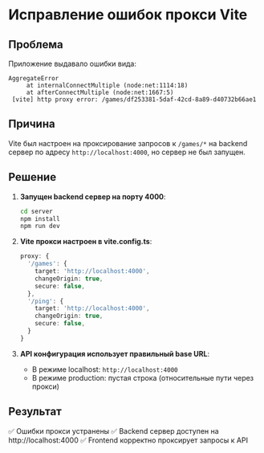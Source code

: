 # Исправление ошибок прокси Vite

## Проблема
Приложение выдавало ошибки вида:
```
AggregateError 
     at internalConnectMultiple (node:net:1114:18) 
     at afterConnectMultiple (node:net:1667:5) 
 [vite] http proxy error: /games/df253381-5daf-42cd-8a89-d40732b66ae1
```

## Причина
Vite был настроен на проксирование запросов к `/games/*` на backend сервер по адресу `http://localhost:4000`, но сервер не был запущен.

## Решение
1. **Запущен backend сервер на порту 4000**:
   ```bash
   cd server
   npm install
   npm run dev
   ```

2. **Vite прокси настроен в vite.config.ts**:
   ```typescript
   proxy: {
     '/games': {
       target: 'http://localhost:4000',
       changeOrigin: true,
       secure: false,
     },
     '/ping': {
       target: 'http://localhost:4000',
       changeOrigin: true,
       secure: false,
     }
   }
   ```

3. **API конфигурация использует правильный base URL**:
   - В режиме localhost: `http://localhost:4000`
   - В режиме production: пустая строка (относительные пути через прокси)

## Результат
✅ Ошибки прокси устранены
✅ Backend сервер доступен на http://localhost:4000
✅ Frontend корректно проксирует запросы к API
